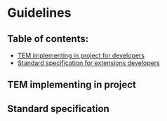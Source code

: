 # Guidelines
## Table of contents:
- [TEM implementing in project for developers](#applicationsDevelopersGuide)
- [Standard specification for extensions developers](#extensionsDevelopersGuide)

<a name="applicationsDevelopersGuide" />

## TEM implementing in project

<a name="extensionsDevelopersGuide" />

## Standard specification
